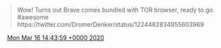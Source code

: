 > Wow\! Turns out Brave comes bundled with TOR browser, ready to go\. \#awesome https://twitter\.com/DromerDenker/status/1224482834955603969

<img src="../../media/tweet.ico" width="12" /> [Mon Mar 16 14:43:59 +0000 2020](https://twitter.com/DromerDenker/status/1239563064367816705)